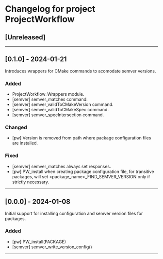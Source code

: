 # Changelog for project ProjectWorkflow

## [Unreleased]

---

## [0.1.0] - 2024-01-21
Introduces wrappers for CMake commands to acomodate semver versions.

### Added
  - ProjectWorkflow_Wrappers module.
  - [semver] semver_matches command.
  - [semver] semver_validToCMakeVersion command.
  - [semver] semver_validToCMakeSpec command.
  - [semver] semver_specIntersection command.

### Changed
  - [pw] Version is removed from path where package configuration files are installed.

### Fixed
  - [semver] semver_matches always set responses.
  - [pw] PW_install when creating package configuration file, for transitive packages, 
    will set <package_name>_FIND_SEMVER_VERSION only if strictly necessary.
    
---

## [0.0.0] - 2024-01-08
Initial support for installing configuration and semver version files for packages.

### Added
- [pw] PW_install(PACKAGE)
- [semver] semver_write_version_config()

---

